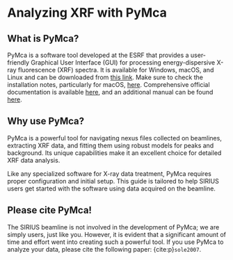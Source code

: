 # Analyzing XRF with PyMca


## What is PyMca?

PyMca is a software tool developed at the ESRF that provides a user-friendly Graphical User Interface (GUI) for processing energy-dispersive X-ray fluorescence (XRF) spectra. It is available for Windows, macOS, and Linux and can be downloaded from [this link](https://sourceforge.net/projects/pymca/). Make sure to check the installation notes, particularly for macOS, [here](https://sourceforge.net/projects/pymca/files/). Comprehensive official documentation is available [here](https://www.silx.org/doc/PyMca/latest/index.html), and an additional manual can be found [here](https://www.maxiv.lu.se/beamlines-accelerators/beamlines/nanomax/user-information/experimental-station/data-access-and-processing/).


## Why use PyMca?

PyMca is a powerful tool for navigating nexus files collected on beamlines, extracting XRF data, and fitting them using robust models for peaks and background. Its unique capabilities make it an excellent choice for detailed XRF data analysis.

Like any specialized software for X-ray data treatment, PyMca requires proper configuration and initial setup. This guide is tailored to help SIRIUS users get started with the software using data acquired on the beamline.

## Please cite PyMca!

The SIRIUS beamline is not involved in the development of PyMca; we are simply users, just like you. However, it is evident that a significant amount of time and effort went into creating such a powerful tool. If you use PyMca to analyze your data, please cite the following paper: {cite:p}`sole2007`.

